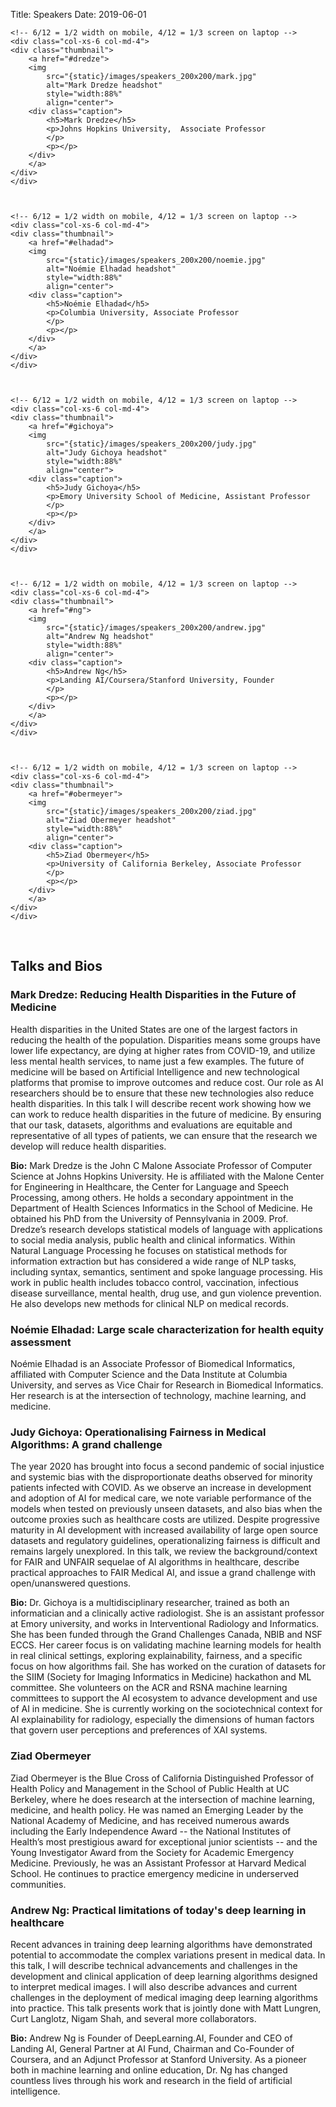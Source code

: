 Title: Speakers 
Date: 2019-06-01


<!-- THIS PAGE SRC IS AUTO GENERATED. At terminal: $ make organizers -->





<div class="container">
<div class="row display-flex">

    <!-- 6/12 = 1/2 width on mobile, 4/12 = 1/3 screen on laptop -->
    <div class="col-xs-6 col-md-4"> 
    <div class="thumbnail">
        <a href="#dredze">
        <img 
            src="{static}/images/speakers_200x200/mark.jpg"
            alt="Mark Dredze headshot"
            style="width:88%"
            align="center">
        <div class="caption">
            <h5>Mark Dredze</h5>
            <p>Johns Hopkins University,  Associate Professor
            </p>
            <p></p>
        </div>
        </a>
    </div>
    </div>



    <!-- 6/12 = 1/2 width on mobile, 4/12 = 1/3 screen on laptop -->
    <div class="col-xs-6 col-md-4"> 
    <div class="thumbnail">
        <a href="#elhadad">
        <img 
            src="{static}/images/speakers_200x200/noemie.jpg"
            alt="Noémie Elhadad headshot"
            style="width:88%"
            align="center">
        <div class="caption">
            <h5>Noémie Elhadad</h5>
            <p>Columbia University, Associate Professor
            </p>
            <p></p>
        </div>
        </a>
    </div>
    </div>



    <!-- 6/12 = 1/2 width on mobile, 4/12 = 1/3 screen on laptop -->
    <div class="col-xs-6 col-md-4"> 
    <div class="thumbnail">
        <a href="#gichoya">
        <img 
            src="{static}/images/speakers_200x200/judy.jpg"
            alt="Judy Gichoya headshot"
            style="width:88%"
            align="center">
        <div class="caption">
            <h5>Judy Gichoya</h5>
            <p>Emory University School of Medicine, Assistant Professor
            </p>
            <p></p>
        </div>
        </a>
    </div>
    </div>



    <!-- 6/12 = 1/2 width on mobile, 4/12 = 1/3 screen on laptop -->
    <div class="col-xs-6 col-md-4"> 
    <div class="thumbnail">
        <a href="#ng">
        <img 
            src="{static}/images/speakers_200x200/andrew.jpg"
            alt="Andrew Ng headshot"
            style="width:88%"
            align="center">
        <div class="caption">
            <h5>Andrew Ng</h5>
            <p>Landing AI/Coursera/Stanford University, Founder
            </p>
            <p></p>
        </div>
        </a>
    </div>
    </div>



    <!-- 6/12 = 1/2 width on mobile, 4/12 = 1/3 screen on laptop -->
    <div class="col-xs-6 col-md-4"> 
    <div class="thumbnail">
        <a href="#obermeyer">
        <img 
            src="{static}/images/speakers_200x200/ziad.jpg"
            alt="Ziad Obermeyer headshot"
            style="width:88%"
            align="center">
        <div class="caption">
            <h5>Ziad Obermeyer</h5>
            <p>University of California Berkeley, Associate Professor
            </p>
            <p></p>
        </div>
        </a>
    </div>
    </div>

</div>
</div>
<br />


## Talks and Bios

### <a id="dredze"></a> Mark Dredze: Reducing Health Disparities in the Future of Medicine

Health disparities in the United States are one of the largest factors in reducing the health of the population. Disparities means some groups have lower life expectancy, are dying at higher rates from COVID-19, and utilize less mental health services, to name just a few examples. The future of medicine will be based on Artificial Intelligence and new technological platforms that promise to improve outcomes and reduce cost. Our role as AI researchers should be to ensure that these new technologies also reduce health disparities. In this talk I will describe recent work showing how we can work to reduce health disparities in the future of medicine. By ensuring that our task, datasets, algorithms and evaluations are equitable and representative of all types of patients, we can ensure that the research we develop will reduce health disparities.

<b>Bio:</b> Mark Dredze is the John C Malone Associate Professor of Computer Science at Johns Hopkins University. He is affiliated with the Malone Center for Engineering in Healthcare, the Center for Language and Speech Processing, among others. He holds a secondary appointment in the Department of Health Sciences Informatics in the School of Medicine. He obtained his PhD from the University of Pennsylvania in 2009. Prof. Dredze’s research develops statistical models of language with applications to social media analysis, public health and clinical informatics. Within Natural Language Processing he focuses on statistical methods for information extraction but has considered a wide range of NLP tasks, including syntax, semantics, sentiment and spoke language processing. His work in public health includes tobacco control, vaccination, infectious disease surveillance, mental health, drug use, and gun violence prevention. He also develops new methods for clinical NLP on medical records.

### <a id="elhadad"></a> Noémie Elhadad: Large scale characterization for health equity assessment

Noémie Elhadad is an Associate Professor of Biomedical Informatics, affiliated with Computer Science and the Data Institute at Columbia University, and serves as Vice Chair for Research in Biomedical Informatics. Her research is at the intersection of technology, machine learning, and medicine. 


### <a id="gichoya"></a> Judy Gichoya: Operationalising Fairness in Medical Algorithms: A grand challenge 

The year 2020 has brought into focus a second pandemic of social injustice and systemic bias with the disproportionate deaths observed for minority patients infected with COVID. As we observe an increase in development and adoption of AI for medical care, we note variable performance of the models when tested on previously unseen datasets, and also bias when the outcome proxies such as healthcare costs are utilized. Despite progressive maturity in AI development with increased availability of large open source datasets and regulatory guidelines, operationalizing fairness is difficult and remains largely unexplored. In this talk, we review the background/context for FAIR and UNFAIR sequelae of AI algorithms in healthcare, describe practical approaches to FAIR Medical AI, and issue a grand challenge with open/unanswered questions. 

<b>Bio:</b> Dr. Gichoya is a multidisciplinary researcher, trained as both an informatician and a clinically active radiologist. She is an assistant professor at Emory university, and works in Interventional Radiology and Informatics. She has been funded through the Grand Challenges Canada, NBIB and NSF ECCS. Her career focus is on validating machine learning models for health in real clinical settings, exploring explainability, fairness, and a specific focus on how algorithms fail. She has worked on the curation of datasets for the SIIM (Society for Imaging Informatics in Medicine) hackathon and ML committee. She volunteers on the ACR and RSNA machine learning committees to support the AI ecosystem to advance development and use of AI in medicine. She is currently working on the sociotechnical context for AI explainability for radiology, especially the dimensions of human factors that govern user perceptions and preferences of XAI systems.  


### <a id="obermeyer"></a> Ziad Obermeyer

Ziad Obermeyer is the Blue Cross of California Distinguished Professor of Health Policy and Management in the School of Public Health at UC Berkeley, where he does research at the intersection of machine learning, medicine, and health policy. He was named an Emerging Leader by the National Academy of Medicine, and has received numerous awards including the Early Independence Award -- the National Institutes of Health’s most prestigious award for exceptional junior scientists -- and the Young Investigator Award from the Society for Academic Emergency Medicine. Previously, he was an Assistant Professor at Harvard Medical School. He continues to practice emergency medicine in underserved communities. 

### <a id="ng"></a> Andrew Ng: Practical limitations of today's deep learning in healthcare

Recent advances in training deep learning algorithms have demonstrated potential to accommodate the complex variations present in medical data. In this talk, I will describe technical advancements and challenges in the development and clinical application of deep learning algorithms designed to interpret medical images. I will also describe advances and current challenges in the deployment of medical imaging deep learning algorithms into practice. This talk presents work that is jointly done with Matt Lungren, Curt Langlotz, Nigam Shah, and several more collaborators.
 
<b>Bio:</b> Andrew Ng is Founder of DeepLearning.AI, Founder and CEO of Landing AI, General Partner at AI Fund, Chairman and Co-Founder of Coursera, and an Adjunct Professor at Stanford University. As a pioneer both in machine learning and online education, Dr. Ng has changed countless lives through his work and research in the field of artificial intelligence.


